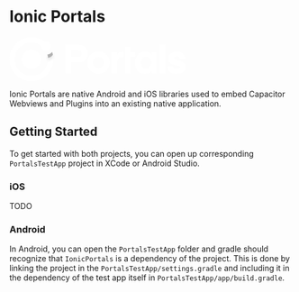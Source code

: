 # Ionic Portals

<svg width="320" height="79" fill="none" xmlns="http://www.w3.org/2000/svg"><path fill-rule="evenodd" clip-rule="evenodd" d="M158 56.12c5.523 0 10-4.477 10-10s-4.477-10-10-10-10 4.477-10 10 4.477 10 10 10zm0 10c11.046 0 20-8.954 20-20s-8.954-20-20-20-20 8.954-20 20 8.954 20 20 20z" fill="#fff"></path><path d="M109.912 36.104V23.648h11.376c4.824 0 6.912 2.592 6.912 6.264s-2.088 6.192-6.912 6.192h-11.376zm0 9.648h11.376c11.88 0 17.424-6.912 17.424-15.84S133.6 14 121.288 14H99.4v51.12h10.512V45.752zM202.74 27.104s-.864-.072-1.224-.072c-6.408 0-9.288 3.024-10.656 5.256v-4.896h-9.432V65.12h10.224V46.328c0-6.912 3.096-9.864 9.072-9.864.936 0 2.016.216 2.016.216v-9.576zM215.647 35.456h7.544v-8.064h-7.544v-9.36h-10.224V65.12h10.224V35.456zM252.552 27.392V32c-2.376-3.456-6.624-5.472-11.952-5.472-10.944 0-17.352 8.784-17.352 19.728s6.408 19.728 17.352 19.728c5.328 0 9.576-2.016 11.952-5.472v4.608h9.432V27.392h-9.432zm-.504 18.864c0 6.12-3.6 10.728-9.288 10.728-5.688 0-9.288-4.608-9.288-10.728s3.6-10.728 9.288-10.728c5.688 0 9.288 4.608 9.288 10.728zM277.391 65.12V14h-10.224v51.12h10.224zM297.016 65.984c10.224 0 15.984-5.328 15.984-12.096 0-15.48-20.88-9.144-20.88-15.48 0-2.088 1.872-3.672 5.184-3.672 3.672 0 5.472 2.16 5.688 4.536h9.864c-.288-5.544-4.176-12.744-15.48-12.744-9.288 0-15.12 5.616-15.12 12.456 0 14.976 20.952 9 20.952 15.336 0 2.088-2.016 3.456-5.904 3.456-4.248 0-6.12-2.376-6.264-4.896h-10.368c.504 7.056 4.536 13.104 16.344 13.104z" fill="#fff"></path><path d="M9.36 40c0-16.37 13.27-29.64 29.64-29.64 6.59 0 12.674 2.147 17.597 5.786a11.172 11.172 0 017.096-6.334A38.854 38.854 0 0039 1C17.46 1 0 18.46 0 40s17.46 39 39 39 39-17.46 39-39c0-4.508-.767-8.844-2.179-12.881a11.128 11.128 0 01-8.379 4.508A29.649 29.649 0 0168.64 40c0 16.37-13.27 29.64-29.64 29.64S9.36 56.37 9.36 40z" fill="url(#logo_svg__paint0_angular)"></path><g opacity="0.3" filter="url(#logo_svg__filter0_d)"><path d="M77.198 32.098a38.722 38.722 0 00-1.377-4.98 11.128 11.128 0 01-8.379 4.509c.551 1.875.922 3.83 1.092 5.844a12.186 12.186 0 008.664-5.373z" fill="#000"></path></g><path d="M39 57.063c9.401 0 17.063-7.647 17.063-17.063 0-9.401-7.647-17.063-17.063-17.063-9.416 0-17.063 7.662-17.063 17.063S29.6 57.063 39 57.063zM64.594 25.375a8.531 8.531 0 100-17.062 8.531 8.531 0 000 17.062z" fill="#fff"></path><defs><radialGradient id="logo_svg__paint0_angular" cx="0" cy="0" r="1" gradientUnits="userSpaceOnUse" gradientTransform="matrix(27.78743 -10.2375 10.37875 28.17084 39 40)"><stop stop-color="#fff" stop-opacity="0.4"></stop><stop offset="0.109" stop-color="#fff"></stop><stop offset="1" stop-color="#fff"></stop></radialGradient><filter id="logo_svg__filter0_d" x="63.442" y="27.119" width="17.756" height="18.352" filterUnits="userSpaceOnUse" color-interpolation-filters="sRGB"><feFlood flood-opacity="0" result="BackgroundImageFix"></feFlood><feColorMatrix in="SourceAlpha" values="0 0 0 0 0 0 0 0 0 0 0 0 0 0 0 0 0 0 127 0"></feColorMatrix><feOffset dy="4"></feOffset><feGaussianBlur stdDeviation="2"></feGaussianBlur><feColorMatrix values="0 0 0 0 0 0 0 0 0 0 0 0 0 0 0 0 0 0 0.25 0"></feColorMatrix><feBlend in2="BackgroundImageFix" result="effect1_dropShadow"></feBlend><feBlend in="SourceGraphic" in2="effect1_dropShadow" result="shape"></feBlend></filter></defs></svg>

Ionic Portals are native Android and iOS libraries used to embed Capacitor Webviews and Plugins into an existing native application.

## Getting Started

To get started with both projects, you can open up corresponding `PortalsTestApp` project in XCode or Android Studio.

### iOS

TODO

### Android

In Android, you can open the `PortalsTestApp` folder and gradle should recognize that `IonicPortals` is a dependency of the project. This is done by linking the project in the `PortalsTestApp/settings.gradle` and including it in the dependency of the test app itself in `PortalsTestApp/app/build.gradle`.
